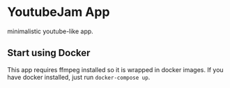 # YoutubeJam App

minimalistic youtube-like app. 

## Start using Docker

This app requires ffmpeg installed so it is wrapped in docker images. 
If you have docker installed, just run `docker-compose up`.